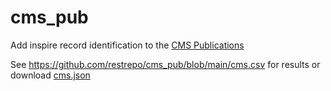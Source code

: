 # cms_pub
Add inspire record identification to the [CMS Publications](https://cms-results.web.cern.ch/cms-results/public-results/publications)

See https://github.com/restrepo/cms_pub/blob/main/cms.csv for results or download [cms.json](https://github.com/restrepo/cms_pub/raw/main/cms.json)

